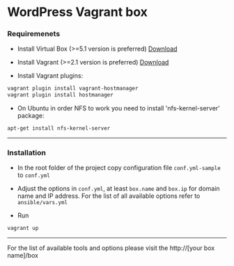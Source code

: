 # WordPress Vagrant box

### Requiremenets

* Install Virtual Box (>=5.1 version is preferred) <a href="https://www.virtualbox.org/wiki/Downloads" target="_blank">Download</a>

* Install Vagrant (>=2.1 version is preferred) <a href="https://www.vagrantup.com/downloads.html" target="_blank">Download</a>

* Install Vagrant plugins:
``` bash
vagrant plugin install vagrant-hostmanager
vagrant plugin install hostmanager
```

* On Ubuntu in order NFS to work you need to install 'nfs-kernel-server' package:
``` bash
apt-get install nfs-kernel-server
```
---

### Installation

* In the root folder of the project copy configuration file `conf.yml-sample` to `conf.yml`

* Adjust the options in `conf.yml`, at least `box.name` and `box.ip` for domain name and IP address. For the list of all available options refer to `ansible/vars.yml`

* Run
``` bash
vagrant up
```
---
For the list of available tools and options please visit the http://[your box name]/box
